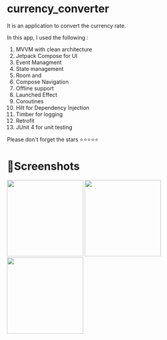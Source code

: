 # currency_converter

It is an  application to convert the currency rate.

In this app, I used the following :

1. MVVM with clean architecture 
2. Jetpack Compose for UI
3. Event Managment
4. State management
5. Room and 
6. Compose Navigation
7. Offline support
8. Launched Effect
9. Coroutines
10. Hilt for Dependency Injection
11. Timber for logging
12. Retrofit 
13. JUnit 4 for unit testing 

Please don't forget the stars  ⭐⭐⭐⭐⭐ 

# 📸Screenshots

<img src="https://github.com/jilutech/currency_converter/tree/main/app/screenshots/dashboard_light.png" width="200">
<img src="https://github.com/jilutech/currency_converter/tree/main/app/screenshots/dashboard_dark.png" width="200">
<img src="https://github.com/jilutech/currency_converter/tree/main/app/screenshots/bottomsheet.png" width="200">
